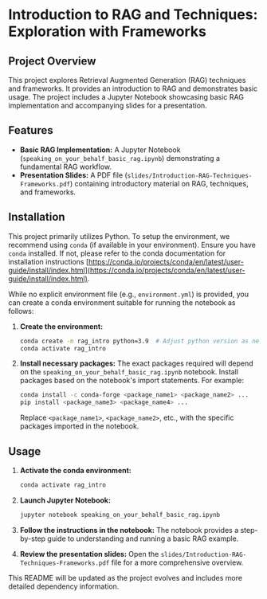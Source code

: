 # Introduction to RAG and Techniques: Exploration with Frameworks

## Project Overview

This project explores Retrieval Augmented Generation (RAG) techniques and frameworks.  It provides an introduction to RAG and demonstrates basic usage.  The project includes a Jupyter Notebook showcasing basic RAG implementation and accompanying slides for a presentation.

## Features

* **Basic RAG Implementation:** A Jupyter Notebook (`speaking_on_your_behalf_basic_rag.ipynb`) demonstrating a fundamental RAG workflow.
* **Presentation Slides:** A PDF file (`slides/Introduction-RAG-Techniques-Frameworks.pdf`) containing introductory material on RAG, techniques, and frameworks.


## Installation

This project primarily utilizes Python.  To setup the environment, we recommend using `conda` (if available in your environment).  Ensure you have `conda` installed.  If not, please refer to the conda documentation for installation instructions [https://conda.io/projects/conda/en/latest/user-guide/install/index.html](https://conda.io/projects/conda/en/latest/user-guide/install/index.html).

While no explicit environment file (e.g., `environment.yml`) is provided, you can create a conda environment suitable for running the notebook as follows:

1. **Create the environment:**
   ```bash
   conda create -n rag_intro python=3.9  # Adjust python version as needed
   conda activate rag_intro
   ```

2. **Install necessary packages:**  The exact packages required will depend on the `speaking_on_your_behalf_basic_rag.ipynb` notebook. Install packages based on the notebook's import statements. For example:

   ```bash
   conda install -c conda-forge <package_name1> <package_name2> ...
   pip install <package_name3> <package_name4> ...
   ```

   Replace `<package_name1>`, `<package_name2>`, etc., with the specific packages imported in the notebook.


## Usage

1. **Activate the conda environment:**
   ```bash
   conda activate rag_intro
   ```

2. **Launch Jupyter Notebook:**
   ```bash
   jupyter notebook speaking_on_your_behalf_basic_rag.ipynb
   ```

3. **Follow the instructions in the notebook:** The notebook provides a step-by-step guide to understanding and running a basic RAG example.

4. **Review the presentation slides:** Open the `slides/Introduction-RAG-Techniques-Frameworks.pdf` file for a more comprehensive overview.

This README will be updated as the project evolves and includes more detailed dependency information.
